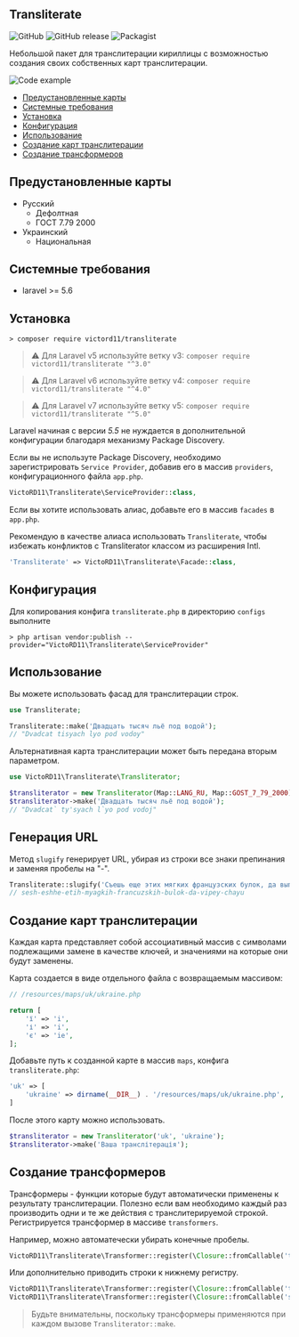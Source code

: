## Transliterate

![GitHub](https://img.shields.io/github/license/mashape/apistatus.svg)
![GitHub release](https://img.shields.io/github/release/elforastero/transliterate.svg)
![Packagist](https://img.shields.io/packagist/dt/elforastero/transliterate.svg)

Небольшой пакет для транслитерации кириллицы с возможностью создания своих собственных карт транслитерации.

![Code example](example.png)

- [Предустановленные карты](#Предустановленные-карты)
- [Системные требования](#Системные-требования)
- [Установка](#Установка)
- [Конфигурация](#Конфигурация)
- [Использование](#Использование)
- [Создание карт транслитерации](#Создание-карт-транслитерации)
- [Создание трансформеров](#Создание-трансформеров)

## Предустановленные карты

- Русский
    - Дефолтная
    - ГОСТ 7.79 2000
- Украинский
    - Национальная


## Системные требования
- laravel >= 5.6

## Установка
```
> composer require victord11/transliterate
```

> ⚠️ Для Laravel v5 используйте ветку v3: `composer require victord11/transliterate "^3.0"`

> ⚠️ Для Laravel v6 используйте ветку v4: `composer require victord11/transliterate "^4.0"`

> ⚠️ Для Laravel v7 используйте ветку v5: `composer require victord11/transliterate "^5.0"`

Laravel начиная с версии *5.5* не нуждается в дополнительной конфигурации благодаря механизму Package Discovery.

Если вы не используте Package Discovery, необходимо зарегистрировать `Service Provider`, добавив его в массив `providers`, конфигурационного файла `app.php`.

```php
VictoRD11\Transliterate\ServiceProvider::class,
```

Если вы хотите использовать алиас, добавьте его в массив `facades` в `app.php`.

Рекомендую в качестве алиаса использовать `Transliterate`, чтобы избежать конфликтов с Transliterator классом из расширения Intl.

```php
'Transliterate' => VictoRD11\Transliterate\Facade::class,
```

## Конфигурация

Для копирования конфига `transliterate.php` в директорию `configs` выполните

```
> php artisan vendor:publish --provider="VictoRD11\Transliterate\ServiceProvider"
```

## Использование

Вы можете использовать фасад для транслитерации строк.

```php
use Transliterate;

Transliterate::make('Двадцать тысяч льё под водой');
// "Dvadcat tisyach lyo pod vodoy"
```

Альтернативная карта транслитерации может быть передана вторым параметром.

```php
use VictoRD11\Transliterate\Transliterator;

$transliterator = new Transliterator(Map::LANG_RU, Map::GOST_7_79_2000);
$transliterator->make('Двадцать тысяч льё под водой');
// "Dvadcat` ty'syach l`yo pod vodoj"
```

## Генерация URL

Метод `slugify` генерирует URL, убирая из строки все знаки препинания и заменяя пробелы на "-".

```php
Transliterate::slugify('Съешь еще этих мягких французских булок, да выпей чаю!');
// sesh-eshhe-etih-myagkih-francuzskih-bulok-da-vipey-chayu
```

## Создание карт транслитерации

Каждая карта представляет собой ассоциативный массив с символами подлежащими замене в качестве ключей, и значениями на которые они будут заменены.

Карта создается в виде отдельного файла с возвращаемым массивом:

```php
// /resources/maps/uk/ukraine.php

return [
    'ї' => 'i',
    'і' => 'i',
    'є' => 'ie',
];
```

Добавьте путь к созданной карте в массив `maps`, конфига `transliterate.php`:

```php
'uk' => [
    'ukraine' => dirname(__DIR__) . '/resources/maps/uk/ukraine.php',
]
```

После этого карту можно использовать.

```php
$transliterator = new Transliterator('uk', 'ukraine');
$transliterator->make('Ваша транслітерація');
```

## Создание трансформеров

Трансформеры - функции которые будут автоматически применены к результату транслитерации. Полезно если вам необходимо каждый раз производить одни и те же действия с транслитерируемой строкой. Регистрируется трансформер в массиве `transformers`.

Например, можно автоматечески убирать конечные пробелы.

```php
VictoRD11\Transliterate\Transformer::register(\Closure::fromCallable('trim')),
```

Или дополнительно приводить строки к нижнему регистру.

```php
VictoRD11\Transliterate\Transformer::register(\Closure::fromCallable('trim')),
VictoRD11\Transliterate\Transformer::register(\Closure::fromCallable('strtolower')),
```

> Будьте внимательны, поскольку трансформеры применяются при каждом вызове `Transliterator::make`.
